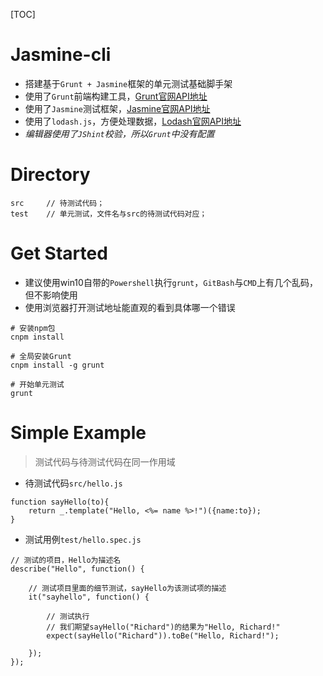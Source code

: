 [TOC]

# Jasmine-cli

 - 搭建基于`Grunt + Jasmine`框架的单元测试基础脚手架
 - 使用了`Grunt`前端构建工具，[Grunt官网API地址](http://www.gruntjs.net/)
 - 使用了`Jasmine`测试框架，[Jasmine官网API地址](https://jasmine.github.io/index.html)
 - 使用了`lodash.js`，方便处理数据，[Lodash官网API地址](https://lodash.com/)
 - *编辑器使用了`JShint`校验，所以`Grunt`中没有配置*

# Directory

```
src     // 待测试代码；
test    // 单元测试，文件名与src的待测试代码对应；
```

# Get Started

 - 建议使用win10自带的`Powershell`执行`grunt`，`GitBash`与`CMD`上有几个乱码，但不影响使用
 - 使用浏览器打开测试地址能直观的看到具体哪一个错误

```
# 安装npm包
cnpm install

# 全局安装Grunt
cnpm install -g grunt

# 开始单元测试
grunt
```

# Simple Example

> 测试代码与待测试代码在同一作用域

 - 待测试代码`src/hello.js`

```
function sayHello(to){
    return _.template("Hello, <%= name %>!")({name:to});
}
```

 - 测试用例`test/hello.spec.js`
```
// 测试的项目，Hello为描述名
describe("Hello", function() {

    // 测试项目里面的细节测试，sayHello为该测试项的描述
    it("sayhello", function() {

        // 测试执行
        // 我们期望sayHello("Richard")的结果为"Hello, Richard!"
        expect(sayHello("Richard")).toBe("Hello, Richard!");

    });
});
```